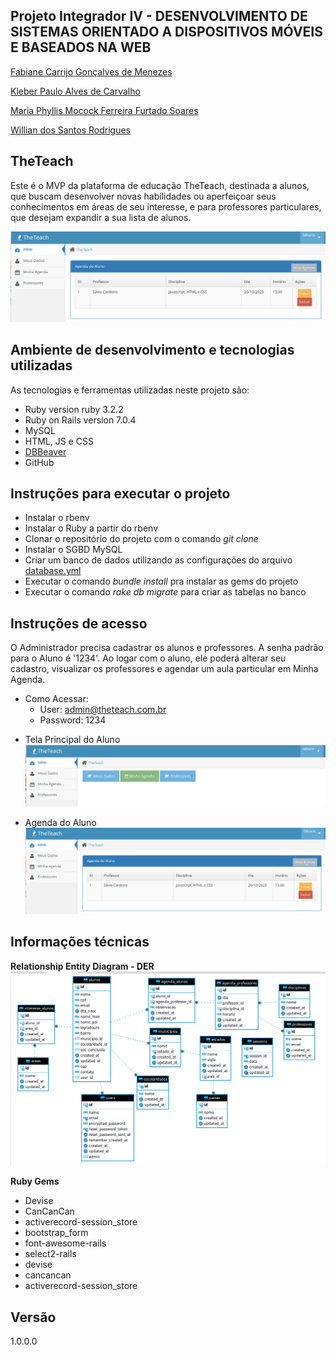 ## Projeto Integrador IV - DESENVOLVIMENTO DE SISTEMAS ORIENTADO A DISPOSITIVOS MÓVEIS E BASEADOS NA WEB

[Fabiane Carrijo Gonçalves de Menezes](https://github.com/FCarrijo)

[Kleber Paulo Alves de Carvalho](https://github.com/Bildem7402)

[Maria Phyllis Mocock Ferreira Furtado Soares](https://github.com/mariaphyllis)

[Willian dos Santos Rodrigues](https://github.com/willianrdg)

## TheTeach

Este é o MVP da plataforma de educação TheTeach, destinada a alunos, que buscam desenvolver novas habilidades ou aperfeiçoar seus conhecimentos em áreas
de seu interesse, e para professores particulares, que desejam expandir a sua lista de alunos.

![Chat Preview](https://github.com/FCarrijo/the_teach/blob/master/public/tela_principal.png)

## Ambiente de desenvolvimento e tecnologias utilizadas

As tecnologias e ferramentas utilizadas neste projeto são:

* Ruby version ruby 3.2.2
* Ruby on Rails version 7.0.4
* MySQL
* HTML, JS e CSS
* [DBBeaver](https://dbeaver.io/download/)
* GitHub

## Instruções para executar o projeto

* Instalar o rbenv
* Instalar o Ruby a partir do rbenv
* Clonar o repositório do projeto com o comando *git clone*
* Instalar o SGBD MySQL
* Criar um banco de dados utilizando as configurações do arquivo [database.yml](config/database.yml)
* Executar o comando *bundle install* pra instalar as gems do projeto
* Executar o comando *rake db migrate* para criar as tabelas no banco

## Instruções de acesso
O Administrador precisa cadastrar os alunos e professores. A senha padrão para o Aluno é '1234'. Ao logar com o aluno, ele poderá alterar seu cadastro, visualizar os professores e agendar um aula particular em Minha Agenda.

* Como Acessar:
    - User: admin@theteach.com.br
    - Password: 1234

- Tela Principal do Aluno
![Chat Preview](https://github.com/FCarrijo/the_teach/blob/master/public/principal_aluno.png)

- Agenda do Aluno
![Chat Preview](https://github.com/FCarrijo/the_teach/blob/master/public/tela_principal.png)

## Informações técnicas

**Relationship Entity Diagram - DER**
  ![Chat Preview](https://github.com/FCarrijo/the_teach/blob/master/public/DER.png)

**Ruby Gems**
* Devise
* CanCanCan
* activerecord-session_store
* bootstrap_form
* font-awesome-rails
* select2-rails
* devise
* cancancan
* activerecord-session_store

## Versão
1.0.0.0

